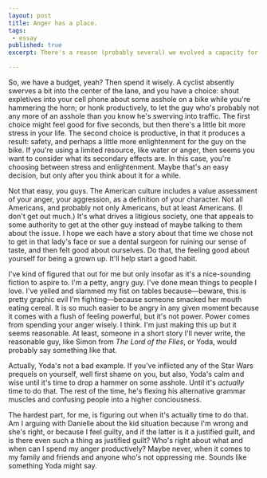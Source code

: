 ```yaml
---
layout: post
title: Anger has a place.
tags:
 - essay
published: true
excerpt: There's a reason (probably several) we evolved a capacity for it. I don't know why, though I'm sure we've got some guesses. Let's say, though, that we strip away connotations, let anger be just as valid a response as glee or trepidation. You're free to be as angry as you want, whenever you want. Except? Yeah, except you've got a budget. Like dopamine and fat, anger has a utility but too much probably isn't doing you any favors. Moderation. But holy hell, guys, moderation is tough, requires a lot of patience and nuance and I don't know about you but I'm trying to figure out so many things all at once that please, Moderation, you could be a little easier, dude.

---
```

<!-- Anger has a place. There's a reason (probably several) we evolved a capacity for it. I don't know why, though I'm sure we've got some guesses. Let's say, though, that we strip away connotations, let anger be just as valid a response as glee or trepidation. You're free to be as angry as you want, whenever you want. Except? Yeah, except you've got a budget. Like dopamine and fat, anger has a utility but too much probably isn't doing you any favors. Moderation. But holy hell, guys, moderation is tough, requires a lot of patience and nuance and I don't know about you but I'm trying to figure out so many things all at once that please, Moderation, you could be a little easier, dude. -->

So, we have a budget, yeah? Then spend it wisely. A cyclist absently swerves a bit into the center of the lane, and you have a choice: shout expletives into your cell phone about some asshole on a bike while you're hammering the horn; or honk productively, to let the guy who's probably not any more of an asshole than you know he's swerving into traffic. The first choice might feel good for five seconds, but then there's a little bit more stress in your life. The second choice is productive, in that it produces a result: safety, and perhaps a little more enlightenment for the guy on the bike. If you're using a limited resource, like water or anger, then seems you want to consider what its secondary effects are. In this case, you're choosing between stress and enlightenment. Maybe that's an easy decision, but only after you think about it for a while.

Not that easy, you guys. The American culture includes a value assessment of your anger, your aggression, as a definition of your character. Not all Americans, and probably not only Americans, but at least Americans. (I don't get out much.) It's what drives a litigious society, one that appeals to some authority to get at the other guy instead of maybe talking to them about the issue. I hope we each have a story about that time we chose not to get in that lady's face or sue a dental surgeon for ruining our sense of taste, and then felt good about ourselves. Do that, the feeling good about yourself for being a grown up. It'll help start a good habit.

I've kind of figured that out for me but only insofar as it's a nice-sounding fiction to aspire to. I'm a petty, angry guy. I've done mean things to people I love. I've yelled and slammed my fist on tables because&mdash;beware, this is pretty graphic evil I'm fighting&mdash;because someone smacked her mouth eating cereal. It is so much easier to be angry in any given moment because it comes with a flush of feeling powerful, but it's not power. Power comes from spending your anger wisely. I think. I'm just making this up but it seems reasonable. At least, someone in a short story I'll never write, the reasonable guy, like Simon from _The Lord of the Flies_, or Yoda, would probably say something like that.

Actually, Yoda's not a bad example. If you've inflicted any of the Star Wars prequels on yourself, well first shame on you, but also, Yoda's calm and wise until it's time to drop a hammer on some asshole. Until it's *actually* time to do that. The rest of the time, he's flexing his alternative grammar muscles and confusing people into a higher conciousness.

The hardest part, for me, is figuring out when it's actually time to do that. Am I arguing with Danielle about the kid situation because I'm wrong and she's right, or because I feel guilty, and if the latter is it a justified guilt, and is there even such a thing as justified guilt? Who's right about what and when can I spend my anger productively? Maybe never, when it comes to my family and friends and anyone who's not oppressing me. Sounds like something Yoda might say.
